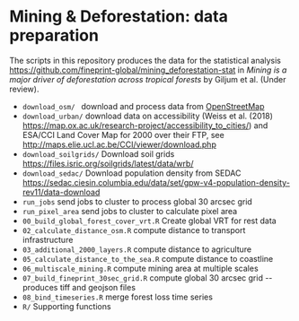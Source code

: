 # Mining & Deforestation: data preparation 

The scripts in this repository produces the data for the statistical analysis <https://github.com/fineprint-global/mining_deforestation-stat> in *Mining is a major driver of deforestation across tropical forests* by Giljum et al. (Under review). 

- `download_osm/ ` download and process data from  [OpenStreetMap](OpenStreetMaphttps://www.openstreetmap.org)
- `download_urban/` download data on accessibility (Weiss et al. (2018) <https://map.ox.ac.uk/research-project/accessibility_to_cities/>) and ESA/CCI Land Cover Map for 2000 over their FTP, see <http://maps.elie.ucl.ac.be/CCI/viewer/download.php>
- `download_soilgrids/` Download soil grids <https://files.isric.org/soilgrids/latest/data/wrb/>
- `download_sedac/` Download population density from SEDAC <https://sedac.ciesin.columbia.edu/data/set/gpw-v4-population-density-rev11/data-download>
- `run_jobs` send jobs to cluster to process global 30 arcsec grid
- `run_pixel_area` send jobs to cluster to calculate pixel area 
- `00_build_global_forest_cover_vrt.R` Create global VRT for rest data 
- `02_calculate_distance_osm.R` compute distance to transport infrastructure 
- `03_additional_2000_layers.R` compute distance to agriculture
- `05_calculate_distance_to_the_sea.R` compute distance to coastline
- `06_multiscale_mining.R` compute mining area at multiple scales 
- `07_build_fineprint_30sec_grid.R` compute global 30 arcsec grid -- produces tiff and geojson files
- `08_bind_timeseries.R` merge forest loss time series 
- `R/` Supporting functions 
